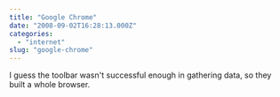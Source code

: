 ```yaml
---
title: "Google Chrome"
date: "2008-09-02T16:28:13.000Z"
categories: 
  - "internet"
slug: "google-chrome"
---
```


I guess the toolbar wasn't successful enough in gathering data, so they built a whole browser.
